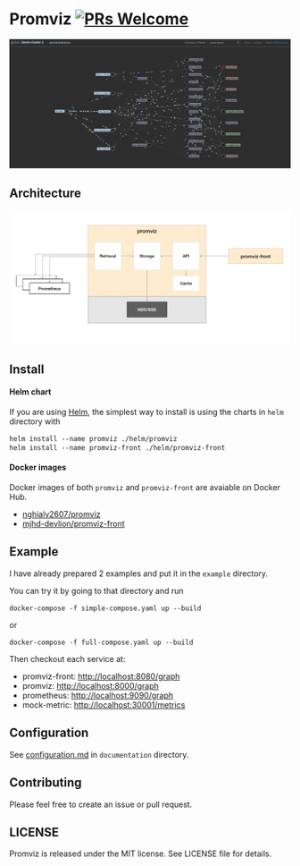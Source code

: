 
# Promviz [![PRs Welcome](https://img.shields.io/badge/PRs-welcome-brightgreen.svg?style=flat)](http://makeapullrequest.com)

![](https://github.com/nghialv/promviz/blob/master/documentation/sample.png)

## Architecture

![](https://github.com/nghialv/promviz/blob/master/documentation/architecture.png)

## Install

#### Helm chart

If you are using [Helm](https://helm.sh), the simplest way to install is using the charts in `helm` directory with

```
helm install --name promviz ./helm/promviz
helm install --name promviz-front ./helm/promviz-front
```

#### Docker images

Docker images of both `promviz` and `promviz-front` are avaiable on Docker Hub.

- [nghialv2607/promviz](https://hub.docker.com/r/nghialv2607/promviz)
- [mjhd-devlion/promviz-front](https://hub.docker.com/r/mjhd-devlion/promviz-front)

## Example

I have already prepared 2 examples and put it in the `example` directory.

You can try it by going to that directory and run

```
docker-compose -f simple-compose.yaml up --build
```

or

```
docker-compose -f full-compose.yaml up --build
```

Then checkout each service at:
- promviz-front: [http://localhost:8080/graph](http://localhost:8080/)
- promviz: [http://localhost:8000/graph](http://localhost:8000/graph)
- prometheus: [http://localhost:9090/graph](http://localhost:9090/graph)
- mock-metric: [http://localhost:30001/metrics](http://localhost:30001/metrics)

## Configuration

See [configuration.md](https://github.com/nghialv/promviz/blob/master/documentation/configuration.md) in `documentation` directory.

## Contributing

Please feel free to create an issue or pull request.

## LICENSE

Promviz is released under the MIT license. See LICENSE file for details.